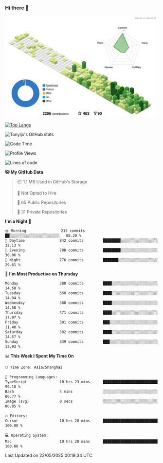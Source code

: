 ### Hi there 👋

![](./profile-3d-contrib/profile-green-animate.svg)

 

[![Top Langs](https://github-readme-stats.vercel.app/api/top-langs/?username=tonyljx)](https://github.com/anuraghazra/github-readme-stats)

![Tonyljx's GitHub stats](https://github-readme-stats.vercel.app/api?username=tonyljx&theme=default&show_icons=true)

 

<!--START_SECTION:waka-->
![Code Time](http://img.shields.io/badge/Code%20Time-1%2C320%20hrs%2036%20mins-blue)

![Profile Views](http://img.shields.io/badge/Profile%20Views-0-blue)

![Lines of code](https://img.shields.io/badge/From%20Hello%20World%20I%27ve%20Written-1.3%20million%20lines%20of%20code-blue)

**🐱 My GitHub Data** 

> 📦 1.1 MB Used in GitHub's Storage 
 > 
> 🚫 Not Opted to Hire
 > 
> 📜 65 Public Repositories 
 > 
> 🔑 31 Private Repositories 
 > 
**I'm a Night 🦉** 

```text
🌞 Morning                215 commits         ██░░░░░░░░░░░░░░░░░░░░░░░   08.20 % 
🌆 Daytime                842 commits         ████████░░░░░░░░░░░░░░░░░   32.13 % 
🌃 Evening                788 commits         ████████░░░░░░░░░░░░░░░░░   30.06 % 
🌙 Night                  776 commits         ███████░░░░░░░░░░░░░░░░░░   29.61 % 
```
📅 **I'm Most Productive on Thursday** 

```text
Monday                   380 commits         ████░░░░░░░░░░░░░░░░░░░░░   14.50 % 
Tuesday                  368 commits         ████░░░░░░░░░░░░░░░░░░░░░   14.04 % 
Wednesday                380 commits         ████░░░░░░░░░░░░░░░░░░░░░   14.50 % 
Thursday                 471 commits         ████░░░░░░░░░░░░░░░░░░░░░   17.97 % 
Friday                   301 commits         ███░░░░░░░░░░░░░░░░░░░░░░   11.48 % 
Saturday                 382 commits         ████░░░░░░░░░░░░░░░░░░░░░   14.57 % 
Sunday                   339 commits         ███░░░░░░░░░░░░░░░░░░░░░░   12.93 % 
```


📊 **This Week I Spent My Time On** 

```text
🕑︎ Time Zone: Asia/Shanghai

💬 Programming Languages: 
TypeScript               10 hrs 23 mins      █████████████████████████   99.18 % 
Bash                     4 mins              ░░░░░░░░░░░░░░░░░░░░░░░░░   00.77 % 
Image (svg)              0 secs              ░░░░░░░░░░░░░░░░░░░░░░░░░   00.05 % 

🔥 Editors: 
Cursor                   10 hrs 28 mins      █████████████████████████   100.00 % 

💻 Operating System: 
Mac                      10 hrs 28 mins      █████████████████████████   100.00 % 
```


 Last Updated on 23/05/2025 00:19:34 UTC
<!--END_SECTION:waka-->
